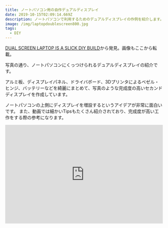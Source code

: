 ```yaml
---
title: ノートパソコン用の自作デュアルディスプレイ
date: 2019-10-15T02:09:14.669Z
description: ノートパソコンで利用するためのデュアルディスプレイの作例を紹介します。
image: /img/laptopdoublescreen800.jpg
tags:
  - DIY
---
```

[DUAL SCREEN LAPTOP IS A SLICK DIY BUILD](https://hackaday.com/2019/09/28/dual-screen-laptop-is-a-slick-diy-build/)から発見。画像もここから転載。

写真の通り、ノートパソコンにくっつけられるデュアルディスプレイの紹介です。

アルミ板、ディスプレイパネル、ドライバボード、3Dプリンタによるベゼル・ヒンジ、バッテリーなどを綺麗にまとめて、写真のような完成度の高いセカンドディスプレイを作成しています。

ノートパソコンの上側にディスプレイを増設するというアイデアが非常に面白いです。
また、動画では細かいTipsもたくさん紹介されており、完成度が高い工作をする際の参考になります。

<iframe width="100%" height="315" src="https://www.youtube.com/embed/J2aY6cvk-WI" frameborder="0" allow="accelerometer; autoplay; encrypted-media; gyroscope; picture-in-picture" allowfullscreen></iframe>
